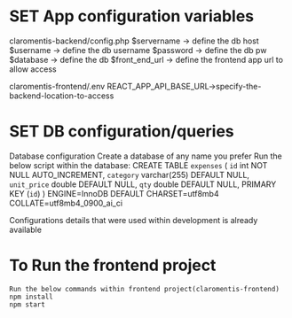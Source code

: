
# SET App configuration variables
claromentis-backend/config.php
    $servername -> define the db host
    $username -> define the db username
    $password -> define the db pw
    $database -> define the db
    $front_end_url -> define the frontend app url to allow access

claromentis-frontend/.env
    REACT_APP_API_BASE_URL->specify-the-backend-location-to-access

# SET DB configuration/queries
Database configuration
    Create a database of any name you prefer
    Run the below script within the database:
        CREATE TABLE `expenses` (
        `id` int NOT NULL AUTO_INCREMENT,
        `category` varchar(255) DEFAULT NULL,
        `unit_price` double DEFAULT NULL,
        `qty` double DEFAULT NULL,
        PRIMARY KEY (`id`)
        ) ENGINE=InnoDB DEFAULT CHARSET=utf8mb4 COLLATE=utf8mb4_0900_ai_ci

Configurations details that were used within development is already available

# To Run the frontend project
    Run the below commands within frontend project(claromentis-frontend)
    npm install
    npm start
